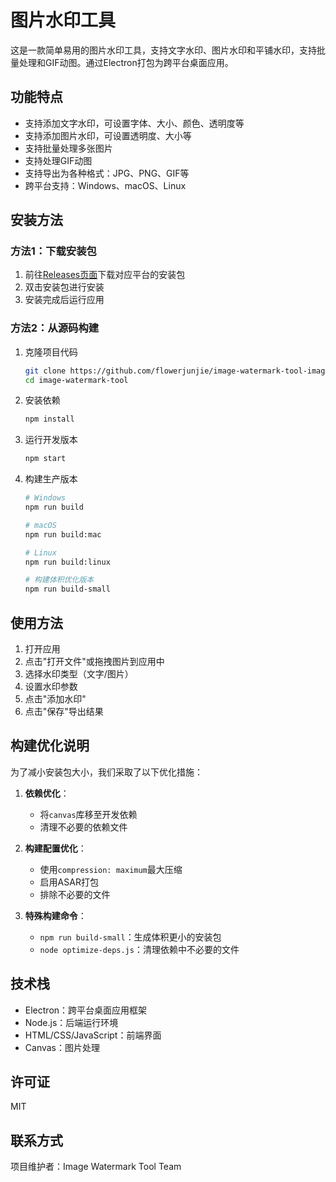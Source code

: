 # 图片水印工具

这是一款简单易用的图片水印工具，支持文字水印、图片水印和平铺水印，支持批量处理和GIF动图。通过Electron打包为跨平台桌面应用。

## 功能特点

- 支持添加文字水印，可设置字体、大小、颜色、透明度等
- 支持添加图片水印，可设置透明度、大小等
- 支持批量处理多张图片
- 支持处理GIF动图
- 支持导出为各种格式：JPG、PNG、GIF等
- 跨平台支持：Windows、macOS、Linux

## 安装方法

### 方法1：下载安装包

1. 前往[Releases页面](https://github.com/flowerjunjie/image-watermark-tool-image/releases)下载对应平台的安装包
2. 双击安装包进行安装
3. 安装完成后运行应用

### 方法2：从源码构建

1. 克隆项目代码
   ```bash
   git clone https://github.com/flowerjunjie/image-watermark-tool-image.git
   cd image-watermark-tool
   ```

2. 安装依赖
   ```bash
   npm install
   ```

3. 运行开发版本
   ```bash
   npm start
   ```

4. 构建生产版本
   ```bash
   # Windows
   npm run build
   
   # macOS
   npm run build:mac
   
   # Linux
   npm run build:linux
   
   # 构建体积优化版本
   npm run build-small
   ```

## 使用方法

1. 打开应用
2. 点击"打开文件"或拖拽图片到应用中
3. 选择水印类型（文字/图片）
4. 设置水印参数
5. 点击"添加水印"
6. 点击"保存"导出结果

## 构建优化说明

为了减小安装包大小，我们采取了以下优化措施：

1. **依赖优化**：
   - 将`canvas`库移至开发依赖
   - 清理不必要的依赖文件

2. **构建配置优化**：
   - 使用`compression: maximum`最大压缩
   - 启用ASAR打包
   - 排除不必要的文件

3. **特殊构建命令**：
   - `npm run build-small`：生成体积更小的安装包
   - `node optimize-deps.js`：清理依赖中不必要的文件

## 技术栈

- Electron：跨平台桌面应用框架
- Node.js：后端运行环境
- HTML/CSS/JavaScript：前端界面
- Canvas：图片处理

## 许可证

MIT

## 联系方式

项目维护者：Image Watermark Tool Team
